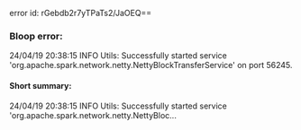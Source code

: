 error id: rGebdb2r7yTPaTs2/JaOEQ==
### Bloop error:

24/04/19 20:38:15 INFO Utils: Successfully started service 'org.apache.spark.network.netty.NettyBlockTransferService' on port 56245.
#### Short summary: 

24/04/19 20:38:15 INFO Utils: Successfully started service 'org.apache.spark.network.netty.NettyBloc...